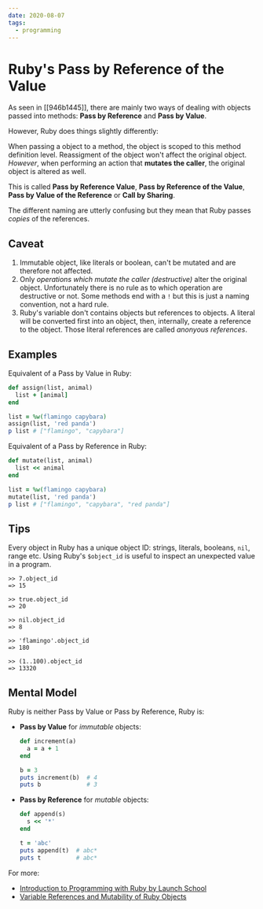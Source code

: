 ```yaml
---
date: 2020-08-07
tags:
  - programming
---
```


# Ruby's Pass by Reference of the Value

As seen in [[946b1445]], there are mainly two ways of dealing with objects passed
into methods: **Pass by Reference** and **Pass by Value**.

However, Ruby does things slightly differently:

When passing a object to a method, the object is scoped to this method
definition level. Reassigment of the object won't affect the original object.
_However_, when performing an action that **mutates the caller**, the original
object is altered as well.

This is called **Pass by Reference Value**, **Pass by Reference of the Value**,
**Pass by Value of the Reference** or **Call by Sharing**.

The different naming are utterly confusing but they mean that Ruby passes
_copies_ of the references.


## Caveat

1. Immutable object, like literals or boolean, can't be mutated and are
   therefore not affected.
2. Only _operations which mutate the caller (destructive)_ alter the original
   object. Unfortunately there is no rule as to which operation are destructive
   or not. Some methods end with a `!` but this is just a naming convention,
   not a hard rule.
3. Ruby's variable don't contains objects but references to objects. A literal
   will be converted first into an object, then, internally, create a reference
   to the object. Those literal references are called _anonyous references_.


## Examples

Equivalent of a Pass by Value in Ruby:

```ruby
def assign(list, animal)
  list + [animal]
end

list = %w(flamingo capybara)
assign(list, 'red panda')
p list # ["flamingo", "capybara"]
```

Equivalent of a Pass by Reference in Ruby:

```ruby
def mutate(list, animal)
  list << animal
end

list = %w(flamingo capybara)
mutate(list, 'red panda')
p list # ["flamingo", "capybara", "red panda"]
```


## Tips

Every object in Ruby has a unique object ID: strings, literals, booleans, `nil`,
range etc. Using Ruby's `$object_id` is useful to inspect an unexpected value
in a program.

```irb
>> 7.object_id
=> 15

>> true.object_id
=> 20

>> nil.object_id
=> 8

>> 'flamingo'.object_id
=> 180

>> (1..100).object_id
=> 13320
```

## Mental Model

Ruby is neither Pass by Value or Pass by Reference, Ruby is:
* **Pass by Value** for _immutable_ objects:
  ```ruby
  def increment(a)
    a = a + 1
  end

  b = 3
  puts increment(b)  # 4
  puts b             # 3
  ```
* **Pass by Reference** for _mutable_ objects:
  ```ruby
  def append(s)
    s << '*'
  end

  t = 'abc'
  puts append(t)  # abc*
  puts t          # abc*
  ```


For more:
* [Introduction to Programming with Ruby by Launch School](https://launchschool.com/books/ruby/read/methods#mutatingthecaller)
* [Variable References and Mutability of Ruby Objects](https://launchschool.com/blog/references-and-mutability-in-ruby)

